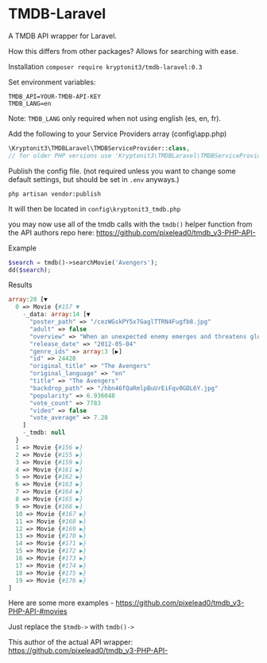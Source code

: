 # TMDB-Laravel
A TMDB API wrapper for Laravel.

How this differs from other packages? Allows for searching with ease.

Installation
`composer require kryptonit3/tmdb-laravel:0.3`

Set environment variables:

~~~
TMDB_API=YOUR-TMDB-API-KEY
TMDB_LANG=en
~~~

Note: `TMDB_LANG` only required when not using english (es, en, fr).

Add the following to your Service Providers array (config\app.php)
```php
\Kryptonit3\TMDBLaravel\TMDBServiceProvider::class,
// for older PHP versions use 'Kryptonit3\TMDBLaravel\TMDBServiceProvider',
```

Publish the config file. (not required unless you want to change some default settings, but should be set in `.env` anyways.)
~~~
php artisan vendor:publish
~~~
It will then be located in `config\kryptonit3_tmdb.php`

you may now use all of the tmdb calls with the `tmdb()` helper function from the API authors repo here: https://github.com/pixelead0/tmdb_v3-PHP-API-

Example
```php
$search = tmdb()->searchMovie('Avengers');
dd($search);
```

Results
```php
array:20 [▼
  0 => Movie {#157 ▼
    -_data: array:14 [▼
      "poster_path" => "/cezWGskPY5x7GaglTTRN4Fugfb8.jpg"
      "adult" => false
      "overview" => "When an unexpected enemy emerges and threatens global safety and security, Nick Fury, director of the international peacekeeping agency known as S.H.I.E.L.D., finds himself in need of a team to pull the world back from the brink of disaster. Spanning the globe, a daring recruitment effort begins!"
      "release_date" => "2012-05-04"
      "genre_ids" => array:3 [▶]
      "id" => 24428
      "original_title" => "The Avengers"
      "original_language" => "en"
      "title" => "The Avengers"
      "backdrop_path" => "/hbn46fQaRmlpBuUrEiFqv0GDL6Y.jpg"
      "popularity" => 6.936048
      "vote_count" => 7783
      "video" => false
      "vote_average" => 7.28
    ]
    -_tmdb: null
  }
  1 => Movie {#156 ▶}
  2 => Movie {#155 ▶}
  3 => Movie {#159 ▶}
  4 => Movie {#161 ▶}
  5 => Movie {#162 ▶}
  6 => Movie {#163 ▶}
  7 => Movie {#164 ▶}
  8 => Movie {#165 ▶}
  9 => Movie {#166 ▶}
  10 => Movie {#167 ▶}
  11 => Movie {#168 ▶}
  12 => Movie {#169 ▶}
  13 => Movie {#170 ▶}
  14 => Movie {#171 ▶}
  15 => Movie {#172 ▶}
  16 => Movie {#173 ▶}
  17 => Movie {#174 ▶}
  18 => Movie {#175 ▶}
  19 => Movie {#176 ▶}
]
```

Here are some more examples - https://github.com/pixelead0/tmdb_v3-PHP-API-#movies

Just replace the `$tmdb->` with `tmdb()->`

This author of the actual API wrapper: https://github.com/pixelead0/tmdb_v3-PHP-API-

